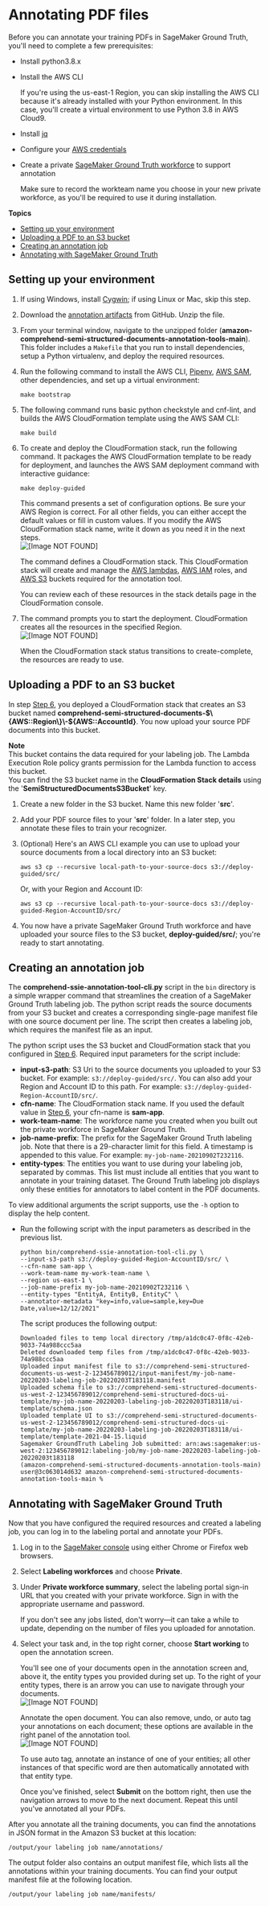 # Annotating PDF files<a name="cer-annotation-pdf"></a>

Before you can annotate your training PDFs in SageMaker Ground Truth, you'll need to complete a few prerequisites:
+ Install python3\.8\.x
+ Install the AWS CLI

  If you're using the us\-east\-1 Region, you can skip installing the AWS CLI because it's already installed with your Python environment\. In this case, you'll create a virtual environment to use Python 3\.8 in AWS Cloud9\.
+ Install [jq](https://stedolan.github.io/jq/download/)
+ Configure your [AWS credentials](https://docs.aws.amazon.com/cli/latest/userguide/cli-configure-files.html)
+ Create a private [SageMaker Ground Truth workforce](https://docs.aws.amazon.com/sagemaker/latest/dg/sms-workforce-private-use-cognito.html) to support annotation

  Make sure to record the workteam name you choose in your new private workforce, as you'll be required to use it during installation\.

**Topics**
+ [Setting up your environment](#cer-annotation-pdf-set-up)
+ [Uploading a PDF to an S3 bucket](#cer-annotation-pdf-upload)
+ [Creating an annotation job](#cer-annotation-pdf-job)
+ [Annotating with SageMaker Ground Truth](#w360aac31c23c19c19c15)

## Setting up your environment<a name="cer-annotation-pdf-set-up"></a>

1. If using Windows, install [Cygwin](https://cygwin.com/install.html); if using Linux or Mac, skip this step\.

1. Download the [annotation artifacts](http://github.com/aws-samples/amazon-comprehend-semi-structured-documents-annotation-tools) from GitHub\. Unzip the file\.

1. From your terminal window, navigate to the unzipped folder \(**amazon\-comprehend\-semi\-structured\-documents\-annotation\-tools\-main**\)\. This folder includes a `Makefile` that you run to install dependencies, setup a Python virtualenv, and deploy the required resources\.

1. Run the following command to install the AWS CLI, [Pipenv](https://pypi.org/project/pipenv/), [AWS SAM](https://docs.aws.amazon.com/serverless-application-model/latest/developerguide/what-is-sam.html), other dependencies, and set up a virtual environment:

   `make bootstrap`

1. The following command runs basic python checkstyle and cnf\-lint, and builds the AWS CloudFormation template using the AWS SAM CLI: 

   `make build`

1. <a name="deploy-guided"></a>To create and deploy the CloudFormation stack, run the following command\. It packages the AWS CloudFormation template to be ready for deployment, and launches the AWS SAM deployment command with interactive guidance:

   `make deploy-guided`

   This command presents a set of configuration options\. Be sure your AWS Region is correct\. For all other fields, you can either accept the default values or fill in custom values\. If you modify the AWS CloudFormation stack name, write it down as you need it in the next steps\.  
![\[Image NOT FOUND\]](http://docs.aws.amazon.com/comprehend/latest/dg/images/deploy_guided_anno.png)

   The command defines a CloudFormation stack\. This CloudFormation stack will create and manage the [AWS lambdas](https://aws.amazon.com/lambda/), [AWS IAM](https://aws.amazon.com/iam/) roles, and [AWS S3](https://aws.amazon.com/s3/) buckets required for the annotation tool\.

   You can review each of these resources in the stack details page in the CloudFormation console\.

1. The command prompts you to start the deployment\. CloudFormation creates all the resources in the specified Region\.  
![\[Image NOT FOUND\]](http://docs.aws.amazon.com/comprehend/latest/dg/images/deploy_guided_anno_2.png)

   When the CloudFormation stack status transitions to create\-complete, the resources are ready to use\.

## Uploading a PDF to an S3 bucket<a name="cer-annotation-pdf-upload"></a>

In step [Step 6](#deploy-guided), you deployed a CloudFormation stack that creates an S3 bucket named **comprehend\-semi\-structured\-documents\-$\{AWS::Region\}\-$\{AWS::AccountId\}**\. You now upload your source PDF documents into this bucket\.

**Note**  
This bucket contains the data required for your labeling job\. The Lambda Execution Role policy grants permission for the Lambda function to access this bucket\.  
You can find the S3 bucket name in the **CloudFormation Stack details** using the '**SemiStructuredDocumentsS3Bucket**' key\.

1. Create a new folder in the S3 bucket\. Name this new folder '**src**'\. 

1. Add your PDF source files to your '**src**' folder\. In a later step, you annotate these files to train your recognizer\.

1. \(Optional\) Here's an AWS CLI example you can use to upload your source documents from a local directory into an S3 bucket:

   `aws s3 cp --recursive local-path-to-your-source-docs s3://deploy-guided/src/`

   Or, with your Region and Account ID:

   `aws s3 cp --recursive local-path-to-your-source-docs s3://deploy-guided-Region-AccountID/src/`

1. You now have a private SageMaker Ground Truth workforce and have uploaded your source files to the S3 bucket, **deploy\-guided/src/**; you're ready to start annotating\.

## Creating an annotation job<a name="cer-annotation-pdf-job"></a>

The **comprehend\-ssie\-annotation\-tool\-cli\.py** script in the `bin` directory is a simple wrapper command that streamlines the creation of a SageMaker Ground Truth labeling job\. The python script reads the source documents from your S3 bucket and creates a corresponding single\-page manifest file with one source document per line\. The script then creates a labeling job, which requires the manifest file as an input\. 

The python script uses the S3 bucket and CloudFormation stack that you configured in [Step 6](#deploy-guided)\. Required input parameters for the script include:
+ **input\-s3\-path**: S3 Uri to the source documents you uploaded to your S3 bucket\. For example: `s3://deploy-guided/src/`\. You can also add your Region and Account ID to this path\. For example: `s3://deploy-guided-Region-AccountID/src/`\.
+ **cfn\-name**: The CloudFormation stack name\. If you used the default value in [Step 6](#deploy-guided), your cfn\-name is **sam\-app**\.
+ **work\-team\-name**: The workforce name you created when you built out the private workforce in SageMaker Ground Truth\.
+ **job\-name\-prefix**: The prefix for the SageMaker Ground Truth labeling job\. Note that there is a 29\-character limit for this field\. A timestamp is appended to this value\. For example: `my-job-name-20210902T232116`\.
+ **entity\-types**: The entities you want to use during your labeling job, separated by commas\. This list must include all entities that you want to annotate in your training dataset\. The Ground Truth labeling job displays only these entities for annotators to label content in the PDF documents\. 

To view additional arguments the script supports, use the `-h` option to display the help content\.
+ Run the following script with the input parameters as described in the previous list\.

  ```
  python bin/comprehend-ssie-annotation-tool-cli.py \
  --input-s3-path s3://deploy-guided-Region-AccountID/src/ \
  --cfn-name sam-app \
  --work-team-name my-work-team-name \
  --region us-east-1 \
  --job-name-prefix my-job-name-20210902T232116 \
  --entity-types "EntityA, EntityB, EntityC" \
  --annotator-metadata "key=info,value=sample,key=Due Date,value=12/12/2021"
  ```

  The script produces the following output:

  ```
  Downloaded files to temp local directory /tmp/a1dc0c47-0f8c-42eb-9033-74a988ccc5aa
  Deleted downloaded temp files from /tmp/a1dc0c47-0f8c-42eb-9033-74a988ccc5aa
  Uploaded input manifest file to s3://comprehend-semi-structured-documents-us-west-2-123456789012/input-manifest/my-job-name-20220203-labeling-job-20220203T183118.manifest
  Uploaded schema file to s3://comprehend-semi-structured-documents-us-west-2-123456789012/comprehend-semi-structured-docs-ui-template/my-job-name-20220203-labeling-job-20220203T183118/ui-template/schema.json
  Uploaded template UI to s3://comprehend-semi-structured-documents-us-west-2-123456789012/comprehend-semi-structured-docs-ui-template/my-job-name-20220203-labeling-job-20220203T183118/ui-template/template-2021-04-15.liquid
  Sagemaker GroundTruth Labeling Job submitted: arn:aws:sagemaker:us-west-2:123456789012:labeling-job/my-job-name-20220203-labeling-job-20220203t183118
  (amazon-comprehend-semi-structured-documents-annotation-tools-main) user@3c063014d632 amazon-comprehend-semi-structured-documents-annotation-tools-main %
  ```

## Annotating with SageMaker Ground Truth<a name="w360aac31c23c19c19c15"></a>

Now that you have configured the required resources and created a labeling job, you can log in to the labeling portal and annotate your PDFs\.

1. Log in to the [SageMaker console](https://console.aws.amazon.com/sagemaker) using either Chrome or Firefox web browsers\.

1. Select **Labeling workforces** and choose **Private**\.

1. Under **Private workforce summary**, select the labeling portal sign\-in URL that you created with your private workforce\. Sign in with the appropriate username and password\.

   If you don't see any jobs listed, don't worry—it can take a while to update, depending on the number of files you uploaded for annotation\.

1. Select your task and, in the top right corner, choose **Start working** to open the annotation screen\.

   You'll see one of your documents open in the annotation screen and, above it, the entity types you provided during set up\. To the right of your entity types, there is an arrow you can use to navigate through your documents\.  
![\[Image NOT FOUND\]](http://docs.aws.amazon.com/comprehend/latest/dg/images/annotation_demo1.png)

   Annotate the open document\. You can also remove, undo, or auto tag your annotations on each document; these options are available in the right panel of the annotation tool\.  
![\[Image NOT FOUND\]](http://docs.aws.amazon.com/comprehend/latest/dg/images/data_annotation.png)

   To use auto tag, annotate an instance of one of your entities; all other instances of that specific word are then automatically annotated with that entity type\.

   Once you've finished, select **Submit** on the bottom right, then use the navigation arrows to move to the next document\. Repeat this until you've annotated all your PDFs\.

After you annotate all the training documents, you can find the annotations in JSON format in the Amazon S3 bucket at this location:

```
/output/your labeling job name/annotations/
```

The output folder also contains an output manifest file, which lists all the annotations within your training documents\. You can find your output manifest file at the following location\.

```
/output/your labeling job name/manifests/
```